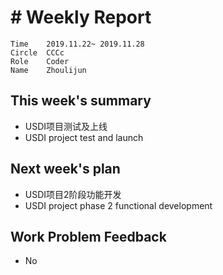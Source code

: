 # # Weekly Report
```
Time	2019.11.22~ 2019.11.28
Circle	CCCc
Role	Coder
Name	Zhoulijun
```
## This week's summary
- USDI项目测试及上线
- USDI project test and launch
## Next week's plan
- USDI项目2阶段功能开发
- USDI project phase 2 functional development
## Work Problem Feedback
- No
